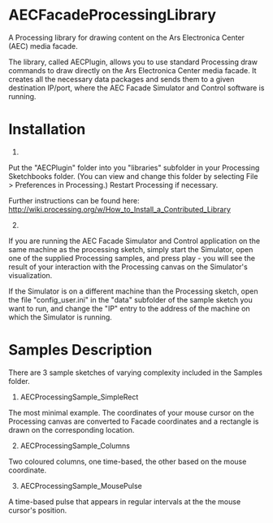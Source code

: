 AECFacadeProcessingLibrary
==========================

A Processing library for drawing content on the Ars Electronica Center (AEC) media facade.

The library, called AECPlugin, allows you to use standard Processing draw commands to draw directly
on the Ars Electronica Center media facade. It creates all the necessary data packages and sends them
to a given destination IP/port, where the AEC Facade Simulator and Control software is running.


Installation
==========================

1)

Put the "AECPlugin" folder into you "libraries" subfolder in your Processing Sketchbooks folder.
(You can view and change this folder by selecting File > Preferences in Processing.)
Restart Processing if necessary.

Further instructions can be found here:
http://wiki.processing.org/w/How_to_Install_a_Contributed_Library


2)

If you are running the AEC Facade Simulator and Control application on the same machine as the
processing sketch, simply start the Simulator, open one of the supplied Processing samples,
and press play - you will see the result of your interaction with the Processing canvas on
the Simulator's visualization. 

If the Simulator is on a different machine than the Processing sketch, open the file 
"config_user.ini" in the "data" subfolder of the sample sketch you want to run, and change the
"IP" entry to the address of the machine on which the Simulator is running.



Samples Description
===========================

There are 3 sample sketches of varying complexity included in the Samples folder.


1) AECProcessingSample_SimpleRect

The most minimal example. The coordinates of your mouse cursor on the Processing canvas are converted to
Facade coordinates and a rectangle is drawn on the corresponding location.


2) AECProcessingSample_Columns

Two coloured columns, one time-based, the other based on the mouse coordinate.


3) AECProcessingSample_MousePulse

A time-based pulse that appears in regular intervals at the the mouse cursor's position.

